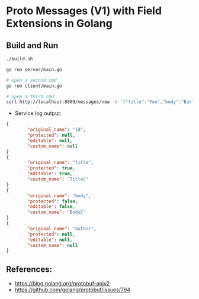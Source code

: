 # Proto Messages (V1) with Field Extensions in Golang

## Build and Run

```bash
./build.sh

go run server/main.go

# open a second cmd
go run client/main.go

# open a third cmd
curl http://localhost:8889/messages/new -d '{"title":"Foo","body":"Bar","author":"anon"}'

```

- Service log output:

```json
{
        "original_name": "id",
        "protected": null,
        "editable": null,
        "custom_name": null
}
{
        "original_name": "title",
        "protected": true,
        "editable": true,
        "custom_name": "TitleC"
}
{
        "original_name": "body",
        "protected": false,
        "editable": false,
        "custom_name": "BodyC"
}
{
        "original_name": "author",
        "protected": null,
        "editable": null,
        "custom_name": null
}
```


## References:

- https://blog.golang.org/protobuf-apiv2
- https://github.com/golang/protobuf/issues/794